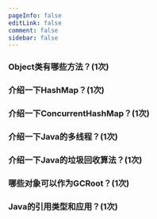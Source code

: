 ```yaml
---
pageInfo: false
editLink: false
comment: false
sidebar: false
---
```


### Object类有哪些方法？(1次)

### 介绍一下HashMap？(1次)

### 介绍一下ConcurrentHashMap？(1次)

### 介绍一下Java的多线程？(1次)

### 介绍一下Java的垃圾回收算法？(1次)

### 哪些对象可以作为GCRoot？(1次)

### Java的引用类型和应用？(1次)